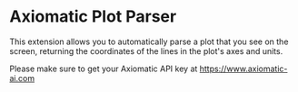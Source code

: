 
# Axiomatic Plot Parser

This extension allows you to automatically parse a plot that you see on the screen, returning the coordinates of the lines in the plot's axes and units.

Please make sure to get your Axiomatic API key at https://www.axiomatic-ai.com